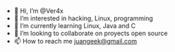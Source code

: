 - 👋 Hi, I’m @Ver4x
- 👀 I’m interested in hacking, Linux, programming
- 🌱 I’m currently learning Linux, Java and C
- 💞️ I’m looking to collaborate on proyects open source
- 📫 How to reach me juangeek@gmail.com
